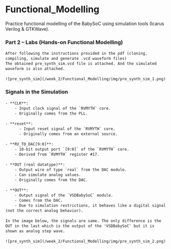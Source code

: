 # Functional_Modelling

Practice functional modelling of the BabySoC using simulation tools (Icarus Verilog & GTKWave). 

### Part 2 – Labs (Hands-on Functional Modelling) 
    After following the instructions provided in the pdf (cloning, compiling, simulate and generate .vcd waveform files)
    The obtained pre_synth_sim.vcd file is attached. And the simulated waveform is also attached.
    
    ![pre_synth_sim](/week_2/Functional_Modelling/img/pre_synth_sim_1.png)
    
### Signals in the Simulation

    - **CLK**: 
        - Input clock signal of the `RVMYTH` core.  
        - Originally comes from the PLL.

    - **reset**: 
          - Input reset signal of the `RVMYTH` core.  
          - Originally comes from an external source.

    - **RV_TO_DAC[9:0]**:
        - 10-bit output port `[9:0]` of the `RVMYTH` core.  
        - Derived from `RVMYTH` register #17.
        
    - **OUT (real datatype)**:
        - Output wire of type `real` from the DAC module.  
        - Can simulate analog values.  
        - Originally comes from the DAC.
        
    - **OUT**: 
        - Output signal of the `VSDBabySoC` module.  
        - Comes from the DAC.  
        - Due to simulation restrictions, it behaves like a digital signal (not the correct analog behavior).
    
    In the image below, the signals are same. The only difference is the OUT in the last which is the output of the 'VSDBabySoC' but it is shown as analog step wave.
    
    ![pre_synth_sim](/week_2/Functional_Modelling/img/pre_synth_sim_2.png)
    
    
